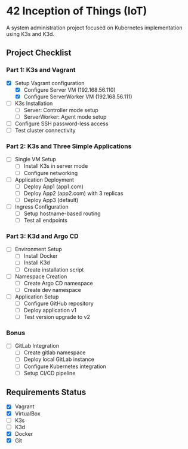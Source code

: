 # 42 Inception of Things (IoT)

A system administration project focused on Kubernetes implementation using K3s and K3d.

## Project Checklist

### Part 1: K3s and Vagrant
- [x] Setup Vagrant configuration
  - [x] Configure Server VM (192.168.56.110)
  - [x] Configure ServerWorker VM (192.168.56.111)
- [ ] K3s Installation
  - [ ] Server: Controller mode setup
  - [ ] ServerWorker: Agent mode setup
- [ ] Configure SSH password-less access
- [ ] Test cluster connectivity

### Part 2: K3s and Three Simple Applications
- [ ] Single VM Setup
  - [ ] Install K3s in server mode
  - [ ] Configure networking
- [ ] Application Deployment
  - [ ] Deploy App1 (app1.com)
  - [ ] Deploy App2 (app2.com) with 3 replicas
  - [ ] Deploy App3 (default)
- [ ] Ingress Configuration
  - [ ] Setup hostname-based routing
  - [ ] Test all endpoints

### Part 3: K3d and Argo CD
- [ ] Environment Setup
  - [ ] Install Docker
  - [ ] Install K3d
  - [ ] Create installation script
- [ ] Namespace Creation
  - [ ] Create Argo CD namespace
  - [ ] Create dev namespace
- [ ] Application Setup
  - [ ] Configure GitHub repository
  - [ ] Deploy application v1
  - [ ] Test version upgrade to v2

### Bonus
- [ ] GitLab Integration
  - [ ] Create gitlab namespace
  - [ ] Deploy local GitLab instance
  - [ ] Configure Kubernetes integration
  - [ ] Setup CI/CD pipeline

## Requirements Status
- [x] Vagrant
- [x] VirtualBox
- [ ] K3s
- [ ] K3d
- [x] Docker
- [x] Git
